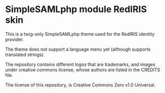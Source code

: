 # SimpleSAMLphp module RedIRIS skin

This is a twig-only SimpleSAMLphp theme used for the RedIRIS identity provider.

The theme does not support a language menu yet (although supports translated strings).

The repository contains different logos that are trademarks, and images under creative commons
license, whose authors are listed in the CREDITS file.

The license of this repository, is Creative Commons Zero v1.0 Universal.

